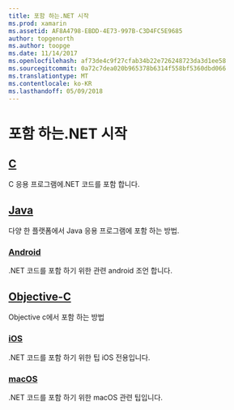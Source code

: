 ```yaml
---
title: 포함 하는.NET 시작
ms.prod: xamarin
ms.assetid: AF8A4798-EBDD-4E73-997B-C3D4FC5E9685
author: topgenorth
ms.author: toopge
ms.date: 11/14/2017
ms.openlocfilehash: af73de4c9f27cfab34b22e726248723da3d1ee58
ms.sourcegitcommit: 0a72c7dea020b965378b6314f558bf5360dbd066
ms.translationtype: MT
ms.contentlocale: ko-KR
ms.lasthandoff: 05/09/2018
---
```

# <a name="getting-started-with-net-embedding"></a>포함 하는.NET 시작

## <a name="ccmd"></a>[C](c.md)

C 응용 프로그램에.NET 코드를 포함 합니다.

## <a name="javajavaindexmd"></a>[Java](java/index.md)

다양 한 플랫폼에서 Java 응용 프로그램에 포함 하는 방법.

### <a name="androidjavaandroidmd"></a>[Android](java/android.md)

.NET 코드를 포함 하기 위한 관련 android 조언 합니다.

## <a name="objective-cobjective-cindexmd"></a>[Objective-C](objective-c/index.md)

Objective c에서 포함 하는 방법

### <a name="iosobjective-ciosmd"></a>[iOS](objective-c/ios.md)

.NET 코드를 포함 하기 위한 팁 iOS 전용입니다.

### <a name="macosobjective-cmacosmd"></a>[macOS](objective-c/macos.md)

.NET 코드를 포함 하기 위한 macOS 관련 팁입니다.
